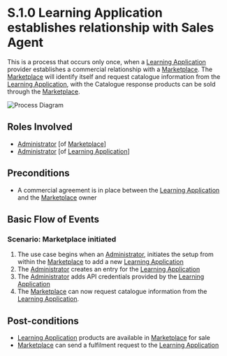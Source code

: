# S.1.0 Learning Application establishes relationship with Sales Agent

This is a process that occurs only once, when a [Learning Application](../services/learning-application.md) provider establishes a commercial relationship with a [Marketplace](../services/marketplace.md). The [Marketplace](../services/marketplace.md) will identify itself and request catalogue information from the [Learning Application](../services/learning-application.md), with the Catalogue response products can be sold through the [Marketplace](../services/marketplace.md).

![Process Diagram](../diagrams/process-diagrams-S.1.0.svg)

## Roles Involved

  - [Administrator](../roles/administrator.md) [of [Marketplace](../services/marketplace.md)]
  - [Administrator](../roles/administrator) [of [Learning Application](../services/learning-application.md)]

## Preconditions

  - A commercial agreement is in place between the [Learning Application](../services/learning-application.md) and the [Marketplace](../services/marketplace.md) owner

## Basic Flow of Events

### Scenario:  Marketplace initiated

 1. The use case begins when an [Administrator](../roles/administrator.md), initiates the setup from within the [Marketplace](../services/marketplace.md) to add a new [Learning Application](../services/learning-application.md)
 2.	The [Administrator](../roles/administrator.md) creates an entry for the [Learning Application](../services/learning-application.md)
 3.	The [Administrator](../roles/administrator.md) adds API credentials provided by the [Learning Application](../services/learning-application.md)
 4.	The [Marketplace](../services/marketplace.md) can now request catalogue information from the [Learning Application](../services/learning-application.md).

## Post-conditions

  - [Learning Application](../services/learning-application.md) products are available in [Marketplace](../services/marketplace.md) for sale
  - [Marketplace](../services/marketplace.md) can send a fulfilment request to the [Learning Application](../services/learning-application.md)
